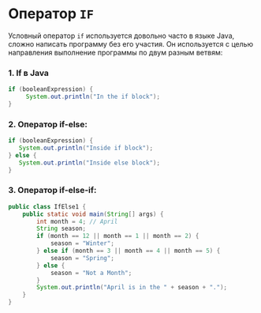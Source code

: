 # Оператор `IF`
Условный оператор `if` используется довольно часто в языке Java, сложно написать программу без его участия. Он используется с целью направления выполнение программы по двум разным ветвям:

### 1. If в Java
```java
if (booleanExpression) {
     System.out.println("In the if block");
}
```

### 2. Оператор if-else:
 ```java
if (booleanExpression) {
    System.out.println("Inside if block");
} else {
    System.out.println("Inside else block");
}
```

### 3. Оператор if-else-if:
```java
public class IfElse1 {
    public static void main(String[] args) {
        int month = 4; // April
        String season;
        if (month == 12 || month == 1 || month == 2) {
            season = "Winter";
        } else if (month == 3 || month == 4 || month == 5) {
            season = "Spring";
        } else {
            season = "Not a Month";
        }
        System.out.println("April is in the " + season + ".");
    }
}
```
